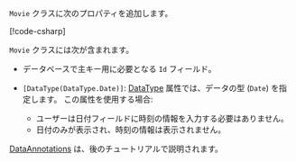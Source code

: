 `Movie` クラスに次のプロパティを追加します。

[!code-csharp[](~/tutorials/first-mvc-app/start-mvc/sample/MvcMovie22/Models/Movie.cs?name=snippet1)]

`Movie` クラスには次が含まれます。

* データベースで主キー用に必要となる `Id` フィールド。
* `[DataType(DataType.Date)]`: [DataType](/dotnet/api/microsoft.aspnetcore.mvc.dataannotations.internal.datatypeattributeadapter) 属性では、データの型 (`Date`) を指定します。 この属性を使用する場合:

  * ユーザーは日付フィールドに時刻の情報を入力する必要はありません。
  * 日付のみが表示され、時刻の情報は表示されません。

[DataAnnotations](/dotnet/api/system.componentmodel.dataannotations) は、後のチュートリアルで説明されます。